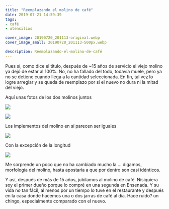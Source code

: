 ```yaml
---
title: "Reemplazando el molino de café"
date: 2019-07-21 14:59:39
tags:
- café
- utensilios

cover_image: 20190720_201113-original.webp
cover_image_small: 20190720_201113-500px.webp

description: Reemplazando-el-molino-de-café
---
```




Pues sí, como dice el título, después de ~15 años de servicio el viejo molino ya dejó de estar al 100%. No, no ha fallado del todo, todavía muele, pero ya no se detiene cuando llega a la cantidad seleccionada. En fin, tal vez lo logre arreglar y se queda de reemplazo por si el nuevo no dura ni la mitad del viejo.


Aquí unas fotos de los dos molinos juntos

[![](20190720_201113-800px.webp)](20190720_201113-original.webp)

[![](20190720_201128-800px.webp)](20190720_201128-original.webp)

Los implementos del molino en sí parecen ser iguales

[![](20190720_201216-800px.webp)](20190720_201216-original.webp)

Con la excepción de la longitud

[![](20190720_201235-800px.webp)](20190720_201235-original.webp)

<!-- [![](20190720_201346-800px.webp)](20190720_201346-original.webp) -->
<!-- [![](20190720_201407-800px.webp)](20190720_201407-original.webp) -->

Me sorprende un poco que no ha cambiado mucho la ... digamos, morfología del molino, hasta apostaría a que por dentro son casi idénticos.

Y así, después de más de 15 años, jubilamos al molino de café. Nisiquiera soy el primer dueño porque lo compré en una segunda en Ensenada. Y su vida no tan fácil, al menos por un tiempo lo tuve en el restaurante y después en la casa donde hacemos una o dos jarras de café al día. Hace ruido? un chingo, especialmente comparado con el nuevo. 
